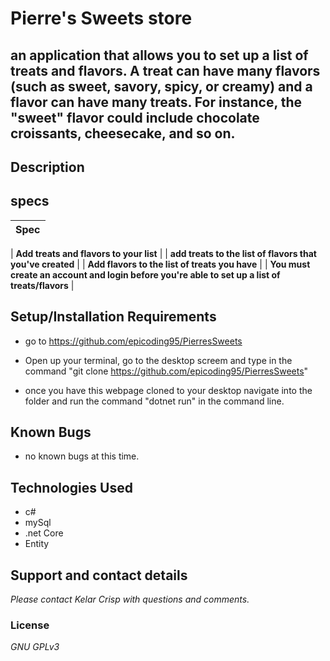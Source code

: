 
# Pierre's Sweets store


## an application that allows you to set up a list of treats and flavors.  A treat can have many flavors (such as sweet, savory, spicy, or creamy) and a flavor can have many treats. For instance, the "sweet" flavor could include chocolate croissants, cheesecake, and so on.

## Description 

## specs


| Spec |
| :-------------     |


| **Add treats and flavors to your list** |
| **add treats to the list of flavors that you've created** |
| **Add flavors to the list of treats you have** |
| **You must create an account and login before you're able to set up a list of treats/flavors** |

## Setup/Installation Requirements

* go to https://github.com/epicoding95/PierresSweets

* Open up your terminal, go to the desktop screem and type in the command "git clone https://github.com/epicoding95/PierresSweets"

* once you have this webpage cloned to your desktop navigate into the folder and run the command "dotnet run" in the command line.

## Known Bugs
* no known bugs at this time.

## Technologies Used
* c#
* mySql
* .net Core
* Entity

## Support and contact details

_Please contact Kelar Crisp with questions and comments._

### License

*GNU GPLv3*